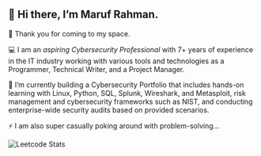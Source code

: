 👋 Hi there, I’m Maruf Rahman.
---

👀 Thank you for coming to my space.

💻 I am an *aspiring Cybersecurity Professional* with 7️+ years of experience in the IT industry working with various tools and technologies as a Programmer, Technical Writer, and a Project Manager.

🌱 I’m currently building a Cybersecurity Portfolio that includes hands-on learning with Linux, Python, SQL, Splunk, Wireshark, and Metasploit, risk management and cybersecurity frameworks such as NIST, and conducting enterprise-wide security audits based on provided scenarios.

⚡ I am also super casually poking around with problem-solving...

![Leetcode Stats](https://leetcard.jacoblin.cool/marufrahman_leetcode)

